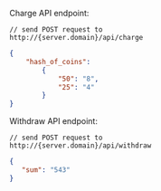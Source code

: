 Charge API endpoint:
```
// send POST request to
http://{server.domain}/api/charge
```
```json
{
	"hash_of_coins":
		{
			"50": "8",
			"25": "4"
		}
}
```

Withdraw API endpoint:
```
// send POST request to
http://{server.domain}/api/withdraw
```
```json
{
   "sum": "543"
}
```

